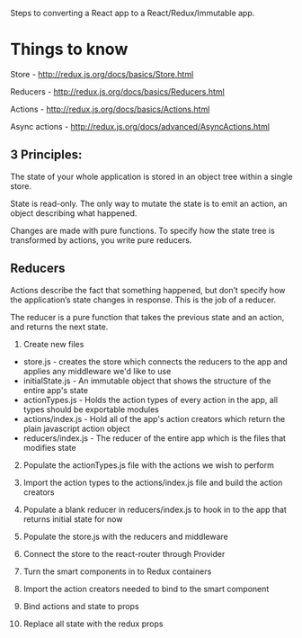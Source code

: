 Steps to converting a React app to a React/Redux/Immutable app.

**Things to know**
==================
Store - http://redux.js.org/docs/basics/Store.html

Reducers - http://redux.js.org/docs/basics/Reducers.html

Actions - http://redux.js.org/docs/basics/Actions.html

Async actions - http://redux.js.org/docs/advanced/AsyncActions.html  

3 Principles:
-------------
The state of your whole application is stored in an object tree within a single store.

State is read-only.  The only way to mutate the state is to emit an action, an object describing what happened.

Changes are made with pure functions.  To specify how the state tree is transformed by actions, you write pure reducers.  

Reducers
--------
Actions describe the fact that something happened, but don’t specify how the application’s state changes in response. This is the job of a reducer.

The reducer is a pure function that takes the previous state and an action, and returns the next state.  

1. Create new files
  - store.js - creates the store which connects the reducers to the app and applies any middleware we'd like to use
  - initialState.js - An immutable object that shows the structure of the entire app's state
  - actionTypes.js - Holds the action types of every action in the app, all types should be exportable modules
  - actions/index.js - Hold all of the app's action creators which return the plain javascript action object
  - reducers/index.js - The reducer of the entire app which is the files that modifies state

2. Populate the actionTypes.js file with the actions we wish to perform

3. Import the action types to the actions/index.js file and build the action creators

4. Populate a blank reducer in reducers/index.js to hook in to the app that returns initial state for now

5. Populate the store.js with the reducers and middleware

6. Connect the store to the react-router through Provider

6. Turn the smart components in to Redux containers

7. Import the action creators needed to bind to the smart component

8. Bind actions and state to props

9. Replace all state with the redux props
